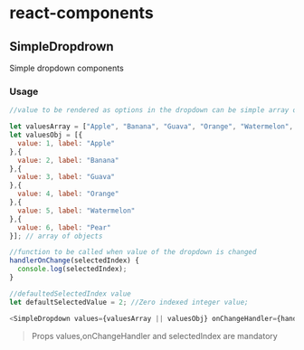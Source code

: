 # react-components
## SimpleDropdrown
Simple dropdown components
### Usage

```javascript
//value to be rendered as options in the dropdown can be simple array or array of objects

let valuesArray = ["Apple", "Banana", "Guava", "Orange", "Watermelon", "Pear"]; //simple array
let valuesObj = [{
  value: 1, label: "Apple"
},{
  value: 2, label: "Banana"
},{
  value: 3, label: "Guava"
},{
  value: 4, label: "Orange"
},{
  value: 5, label: "Watermelon"
},{
  value: 6, label: "Pear"
}]; // array of objects

//function to be called when value of the dropdown is changed
handlerOnChange(selectedIndex) {
  console.log(selectedIndex);
}

//defaultedSelectedIndex value
let defaultSelectedValue = 2; //Zero indexed integer value;

<SimpleDropdown values={valuesArray || valuesObj} onChangeHandler={handlerOnChange} selectedIndex={defaultSelectedValue} />
```

> Props values,onChangeHandler and selectedIndex are mandatory
